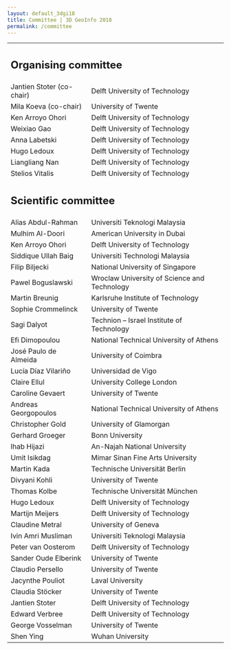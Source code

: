 ```yaml
---
layout: default_3dgi18
title: Committee | 3D GeoInfo 2018
permalink: /committee
---
```


<table class="table table-hover">
  <tbody>
    <tr>
      <td colspan="2">
        <a name="organisation" style="display: block; position: relative; top: -50px; visibility: hidden;"></a>
        <h2>Organising committee</h2>
      </td>
    </tr>
    <tr>
      <td>
        Jantien Stoter (co-chair)
      </td>
      <td>
        Delft University of Technology
      </td>
    </tr>
    <tr>
      <td>
        Mila Koeva (co-chair)
      </td>
      <td>
        University of Twente
      </td>
    </tr>
    <tr>
      <td>
        Ken Arroyo Ohori
      </td>
      <td>
        Delft University of Technology
      </td>
    </tr>
    <tr>
      <td>
        Weixiao Gao
      </td>
      <td>
        Delft University of Technology
      </td>
    </tr>
    <tr>
      <td>
        Anna Labetski
      </td>
      <td>
        Delft University of Technology
      </td>
    </tr>
    <tr>
      <td>
        Hugo Ledoux
      </td>
      <td>
        Delft University of Technology
      </td>
    </tr>
    <tr>
      <td>
        Liangliang Nan
      </td>
      <td>
        Delft University of Technology
      </td>
    </tr>
    <tr>
      <td>
        Stelios Vitalis
      </td>
      <td>
        Delft University of Technology
      </td>
    </tr>
    <tr>
      <td colspan="2">
        <a name="programme" style="display: block; position: relative; top: -50px; visibility: hidden;"></a>
        <h2>Scientific committee</h2>
      </td>
    </tr>
    <!-- <tr>
      <td>
        Giorgio Agugiaro
      </td>
      <td>
        Austrian Institute of Technology
      </td>
    </tr> -->
    <tr>
      <td>
        Alias Abdul-Rahman
      </td>
      <td>
        Universiti Teknologi Malaysia
      </td>
    </tr>
    <tr>
      <td>
        Mulhim Al-Doori
      </td>
      <td>
        American University in Dubai
      </td>
    </tr>
    <!-- <tr>
      <td>
        Ali Aien
      </td>
      <td>
        University of Melbourne
      </td>
    </tr>
    <tr>
      <td>
        Sam Amirebrahimi
      </td>
      <td>
        University of Melbourne
      </td>
    </tr> -->
    <tr>
      <td>
        Ken Arroyo Ohori
      </td>
      <td>
        Delft University of Technology
      </td>
    </tr>
    <!-- <tr>
      <td>
        Apostolos Arvanitis
      </td>
      <td>
        Aristotle University of Thessaloniki
      </td>
    </tr>
    <tr>
      <td>
        Behnam Atazadeh
      </td>
      <td>
        University of Melbourne
      </td>
    </tr> -->
    <tr>
      <td>
        Siddique Ullah Baig
      </td>
      <td>
        Universiti Technologi Malaysia
      </td>
    </tr>
    <tr>
      <td>
        Filip Biljecki
      </td>
      <td>
        National University of Singapore
      </td>
    </tr>
    <!-- <tr>
      <td>
        Lars Bodum
      </td>
      <td>
        Aalborg University
      </td>
    </tr> -->
    <tr>
      <td>
        Pawel Boguslawski
      </td>
      <td>
        Wroclaw University of Science and Technology
      </td>
    </tr>
    <tr>
      <td>
        Martin Breunig
      </td>
      <td>
        Karlsruhe Institute of Technology
      </td>
    </tr>
    <!-- <tr>
      <td>
        Volker Coors
      </td>
      <td>
        HFT Stuttgart
      </td>
    </tr> -->
    <tr>
      <td>
        Sophie Crommelinck
      </td>
      <td>
        University of Twente
      </td>
    </tr>
    <!-- <tr>
      <td>
        Rémi Cura
      </td>
      <td>
        IGN / THALES
      </td>
    </tr> -->
    <tr>
      <td>
        Sagi Dalyot
      </td>
      <td>
        Technion – Israel Institute of Technology
      </td>
    </tr>
    <!-- <tr>
      <td>
        Philippe De Maeyer
      </td>
      <td>
        Ghent University
      </td>
    </tr> -->
    <tr>
      <td>
        Efi Dimopoulou
      </td>
      <td>
        National Technical University of Athens
      </td>
    </tr>
    <tr>
      <td>
        José Paulo de Almeida
      </td>
      <td>
        University of Coimbra
      </td>
    </tr>
    <tr>
      <td>
        Lucía Díaz Vilariño
      </td>
      <td>
        Universidad de Vigo
      </td>
    </tr>
    <tr>
      <td>
        Claire Ellul
      </td>
      <td>
        University College London
      </td>
    </tr>
    <tr>
      <td>
        Caroline Gevaert
      </td>
      <td>
        University of Twente
      </td>
    </tr>
    <tr>
      <td>
        Andreas Georgopoulos
      </td>
      <td>
        National Technical University of Athens
      </td>
    </tr>
    <tr>
      <td>
        Christopher Gold
      </td>
      <td>
        University of Glamorgan
      </td>
    </tr>
    <tr>
      <td>
        Gerhard Groeger
      </td>
      <td>
        Bonn University
      </td>
    </tr>
    <!-- <<tr>
      <td>
        Eric Guilbert
      </td>
      <td>
        Université Laval
      </td>
    </tr> -->
    <tr>
      <td>
        Ihab Hijazi
      </td>
      <td>
        An-Najah National University
      </td>
    </tr>
    <!-- <tr>
      <td>
        Charalabos Ioannidis
      </td>
      <td>
        National Technical University of Athens
      </td>
    </tr> -->
    <tr>
      <td>
        Umit Isikdag
      </td>
      <td>
        Mimar Sinan Fine Arts University
      </td>
    </tr>
    <tr>
      <td>
        Martin Kada
      </td>
      <td>
        Technische Universität Berlin
      </td>
    </tr>
    <!-- <tr>
      <td>
        Mohsen Kalantari
      </td>
      <td>
        The University of Melbourne
      </td>
    </tr>
    <tr>
      <td>
        Zhizhong Kang
      </td>
      <td>
        China University of Geosciences (Beijing)
      </td>
    </tr>
    <tr>
      <td>
        Ismail Rakip Karas
      </td>
      <td>
        Karabük University
      </td>
    </tr>
    <tr>
      <td>
        Baris Kazar
      </td>
      <td>
        Oracle America
      </td>
    </tr>
    <tr>
      <td>
        Kourosh Khoshelham
      </td>
      <td>
        University of Melbourne
      </td>
    </tr>
    <tr>
      <td>
        Mila Koeva
      </td>
      <td>
        University of Twente
      </td>
    </tr> -->
    <tr>
      <td>
        Divyani Kohli
      </td>
      <td>
        University of Twente
      </td>
    </tr>
    <tr>
      <td>
        Thomas Kolbe
      </td>
      <td>
        Technische Universität München
      </td>
    </tr>
    <tr>
      <td>
        Hugo Ledoux
      </td>
      <td>
        Delft University of Technology
      </td>
    </tr>
    <tr>
      <td>
        Martijn Meijers
      </td>
      <td>
        Delft University of Technology
      </td>
    </tr>
    <tr>
      <td>
        Claudine Metral
      </td>
      <td>
        University of Geneva
      </td>
    </tr>
    <tr>
      <td>
        Ivin Amri Musliman
      </td>
      <td>
        Universiti Teknologi Malaysia
      </td>
    </tr>
    <!-- <tr>
      <td>
        Hamed Olfat
      </td>
      <td>
        Land Use Victoria
      </td>
    </tr> -->
    <tr>
      <td>
        Peter van Oosterom
      </td>
      <td>
        Delft University of Technology
      </td>
    </tr>
    <tr>
      <td>
        Sander Oude Elberink
      </td>
      <td>
        University of Twente
      </td>
    </tr>
    <!-- <tr>
      <td>
        Nicolas Paparoditis
      </td>
      <td>
        IGN
      </td>
    </tr> -->
    <tr>
      <td>
        Claudio Persello
      </td>
      <td>
        University of Twente
      </td>
    </tr>
    <!-- <tr>
      <td>
        Michael Peter
      </td>
      <td>
        University of Twente
      </td>
    </tr> -->
    <tr>
      <td>
        Jacynthe Pouliot
      </td>
      <td>
        Laval University
      </td>
    </tr>
    <!-- <tr>
      <td>
        Siva Ravada
      </td>
      <td>
        Oracle
      </td>
    </tr>
    <tr>
      <td>
        Carl Reed
      </td>
      <td>
        OGC
      </td>
    </tr>
    <tr>
      <td>
        Soheil Sabri
      </td>
      <td>
        University of Melbourne
      </td>
    </tr>
    <tr>
      <td>
        Davood Shojaei
      </td>
      <td>
        Land Use Victoria
      </td>
    </tr> -->
    <tr>
      <td>
        Claudia Stöcker
      </td>
      <td>
        University of Twente
      </td>
    </tr>
    <tr>
      <td>
        Jantien Stoter
      </td>
      <td>
        Delft University of Technology
      </td>
    </tr>
    <tr>
      <td>
        Edward Verbree
      </td>
      <td>
        Delft University of Technology
      </td>
    </tr>
    <tr>
      <td>
        George Vosselman
      </td>
      <td>
        University of Twente
      </td>
    </tr>
    <tr>
      <td>
        Shen Ying
      </td>
      <td>
        Wuhan University
      </td>
    </tr>
    <!-- <tr>
      <td>
        Sisi Zlatanova
      </td>
      <td>
        University of New South Wales
      </td>
    </tr> -->
  </tbody>
</table>